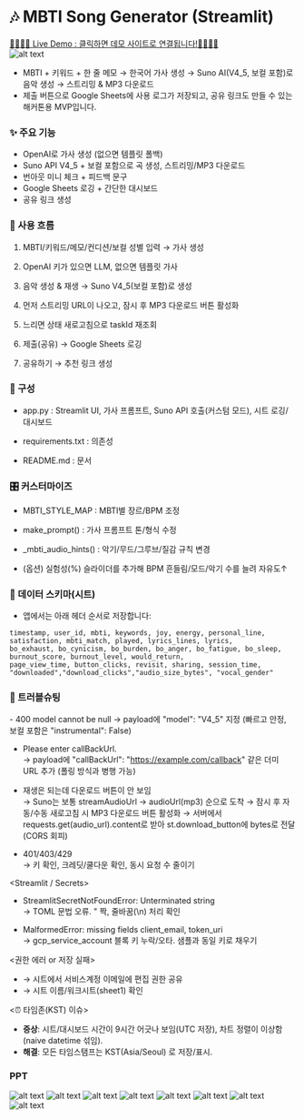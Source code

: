 # 🎶 MBTI Song Generator (Streamlit)
[🚀🚀🚀🚀 Live Demo : 클릭하면 데모 사이트로 연결됩니다!🚀🚀🚀🚀](https://hackathonmbtimusicgenerator.streamlit.app/)            
![alt text](image/image.png)     

- MBTI + 키워드 + 한 줄 메모 → 한국어 가사 생성 → Suno AI(V4_5, 보컬 포함)로 음악 생성 → 스트리밍 & MP3
다운로드
- 제출 버튼으로 Google Sheets에 사용 로그가 저장되고, 공유 링크도 만들 수 있는 해커톤용 MVP입니다.

### ✨ 주요 기능

- OpenAI로 가사 생성 (없으면 템플릿 폴백)
- Suno API V4_5 + 보컬 포함으로 곡 생성, 스트리밍/MP3 다운로드
- 번아웃 미니 체크 + 피드백 문구
- Google Sheets 로깅 + 간단한 대시보드
- 공유 링크 생성


### 🧭 사용 흐름

1. MBTI/키워드/메모/컨디션/보컬 성별 입력 → 가사 생성

2. OpenAI 키가 있으면 LLM, 없으면 템플릿 가사

3. 음악 생성 & 재생 → Suno V4_5(보컬 포함)로 생성

4. 먼저 스트리밍 URL이 나오고, 잠시 후 MP3 다운로드 버튼 활성화

5. 느리면 상태 새로고침으로 taskId 재조회

6. 제출(공유) → Google Sheets 로깅

7. 공유하기 → 추천 링크 생성

### 🧩 구성

- app.py : Streamlit UI, 가사 프롬프트, Suno API 호출(커스텀 모드), 시트 로깅/대시보드

- requirements.txt : 의존성

- README.md : 문서

### 🎛️ 커스터마이즈

- MBTI_STYLE_MAP : MBTI별 장르/BPM 조정

- make_prompt() : 가사 프롬프트 톤/형식 수정

- _mbti_audio_hints() : 악기/무드/그루브/질감 규칙 변경
- (옵션) 실험성(%) 슬라이더를 추가해 BPM 흔들림/모드/악기 수를 늘려 자유도↑

### 🧹 데이터 스키마(시트)

- 앱에서는 아래 헤더 순서로 저장합니다:
```
timestamp, user_id, mbti, keywords, joy, energy, personal_line,
satisfaction, mbti_match, played, lyrics_lines, lyrics,
bo_exhaust, bo_cynicism, bo_burden, bo_anger, bo_fatigue, bo_sleep,
burnout_score, burnout_level, would_return,
page_view_time, button_clicks, revisit, sharing, session_time, "downloaded","download_clicks","audio_size_bytes", "vocal_gender"
```


### 🛟 트러블슈팅
<Suno>
- 400 model cannot be null     
→ payload에 "model": "V4_5" 지정 (빠르고 안정, 보컬 포함은 "instrumental": False)

- Please enter callBackUrl.    
→ payload에 "callBackUrl": "https://example.com/callback" 같은 더미 URL 추가 (폴링 방식과 병행 가능)


- 재생은 되는데 다운로드 버튼이 안 보임    
→ Suno는 보통 streamAudioUrl → audioUrl(mp3) 순으로 도착
→ 잠시 후 자동/수동 새로고침 시 MP3 다운로드 버튼 활성화
→ 서버에서 requests.get(audio_url).content로 받아 st.download_button에 bytes로 전달(CORS 회피)

- 401/403/429    
→ 키 확인, 크레딧/쿨다운 확인, 동시 요청 수 줄이기

<Streamlit / Secrets>
- StreamlitSecretNotFoundError: Unterminated string   
→ TOML 문법 오류. " 짝, 줄바꿈(\n) 처리 확인

<Google Sheets>

- MalformedError: missing fields client_email, token_uri     
→ gcp_service_account 블록 키 누락/오타. 샘플과 동일 키로 채우기

<권한 에러 or 저장 실패>
- → 시트에서 서비스계정 이메일에 편집 권한 공유     
- → 시트 이름/워크시트(sheet1) 확인     

<⏰ 타임존(KST) 이슈>
- **증상**: 시트/대시보드 시간이 9시간 어긋나 보임(UTC 저장), 차트 정렬이 이상함(naive datetime 섞임).
- **해결**: 모든 타임스탬프는 KST(Asia/Seoul) 로 저장/표시.


### PPT
![alt text](image/1.jpg)
![alt text](image/2.jpg)
![alt text](image/3.jpg)
![alt text](image/4.jpg)
![alt text](image/5.jpg)
![alt text](image/6.jpg)
![alt text](image/7.jpg)
![alt text](image/8.jpg)